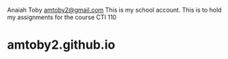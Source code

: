 Anaiah Toby amtoby2@gmail.com
This is my school account.
This is to hold my assignments for the course CTI 110
# amtoby2.github.io
